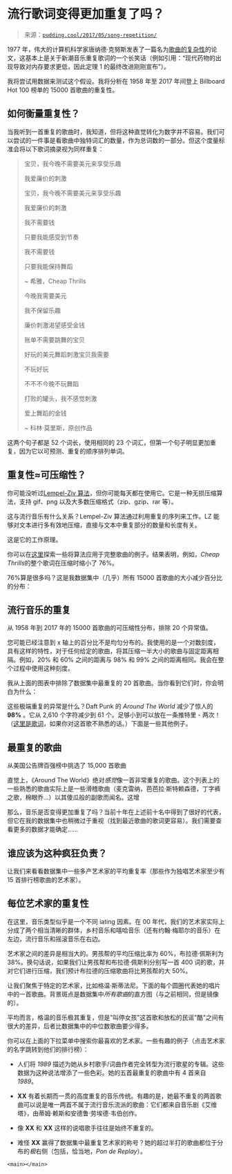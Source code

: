 <!--yml

分类：未分类

日期：2024-05-27 14:56:12

-->

# 流行歌词变得更加重复了吗？

> 来源：[`pudding.cool/2017/05/song-repetition/`](https://pudding.cool/2017/05/song-repetition/)

1977 年，伟大的计算机科学家唐纳德·克努斯发表了一篇名为[歌曲的复杂性](https://en.wikipedia.org/wiki/The_Complexity_of_Songs)的论文，这基本上是关于新潮音乐重复歌词的一个长笑话（例如引用：“现代药物的出现导致对内存要求更低，因此定理 1 的最终改进刚刚宣布”）。

我将尝试用数据来测试这个假设。我将分析在 1958 年至 2017 年间登上 Billboard Hot 100 榜单的 15000 首歌曲的重复性。

## 如何衡量重复性？

当我听到一首重复的歌曲时，我知道，但将这种直觉转化为数字并不容易。我们可以尝试的一件事是看歌曲中独特词汇的数量，作为总词数的一部分。但这个度量标准会将以下歌词摘录视为同样重复：

> 宝贝，我今晚不需要美元来享受乐趣
> 
> 我爱廉价的刺激
> 
> 宝贝，我今晚不需要美元来享受乐趣
> 
> 我爱廉价的刺激
> 
> 我不需要钱
> 
> 只要我能感受到节奏
> 
> 我不需要钱
> 
> 只要我能保持舞蹈
> 
> ~ 希雅，Cheap Thrills
> 
> 今晚我需要美元
> 
> 我不保留乐趣
> 
> 廉价刺激渴望感受金钱
> 
> 账单不需要跳舞的宝贝
> 
> 好玩的美元舞蹈刺激宝贝我需要
> 
> 不玩好玩
> 
> 不不不今晚不玩舞蹈
> 
> 打败的罐头，我不感觉刺激
> 
> 爱上舞蹈的金钱
> 
> ~ 科林·莫里斯，原创作品

这两个句子都是 52 个词长，使用相同的 23 个词汇，但第一个句子明显更加重复，因为它以可预测、重复的顺序排列单词。

## 重复性≈可压缩性？

你可能没听过[Lempel-Ziv 算法](https://en.wikipedia.org/wiki/LZ77_and_LZ78)，但你可能每天都在使用它。它是一种无损压缩算法，支持 gif、png 以及大多数压缩格式（zip、gzip、rar 等）。

这与流行音乐有什么关系？Lempel-Ziv 算法通过利用重复的序列来工作。LZ 能够对文本进行多有效地压缩，直接与文本中重复部分的数量和长度有关。

这是它的工作原理。

你可以在[这里](http://colinmorris.github.io/pop-compression/)探索一些将算法应用于完整歌曲的例子。结果表明，例如，*Cheap Thrills*的整个歌词在压缩时缩小了 76%。

76%算是很多吗？这是我数据集中（几乎）所有 15000 首歌曲的大小减少百分比的分布：

## 流行音乐的重复

从 1958 年到 2017 年的 15000 首歌曲的可压缩性分布，排除 20 个异常值。

您可能已经注意到 x 轴上的百分比不是均匀分布的。我使用的是一个对数刻度，具有这样的特性，对于任何给定的歌曲，将其压缩一半大小的歌曲与固定距离相隔。例如，20% 和 60% 之间的距离与 98% 和 99% 之间的距离相同。我会在整个过程中使用这种刻度。

我从上面的图表中排除了数据集中最重复的 20 首歌曲。当你看到它们时，你会明白为什么：

这些极端重复的异常是什么？Daft Punk 的 *Around The World* 减少了惊人的 **98%** 。它从 2,610 个字符减少到 61 个。足够小到可以放在一条推特里 - 两次！（[这里是歌词](http://www.azlyrics.com/lyrics/daftpunk/aroundtheworld.html)，如果你对这首歌不熟悉的话。）下面是一些其他例子。

## 最重复的歌曲

从美国公告牌百强榜中挑选了 15,000 首歌曲

直觉上，《Around The World》绝对*感觉*像一首非常重复的歌曲。这个列表上的一些熟悉的歌曲实际上是一些滑稽歌曲（麦克雷纳，芭芭拉·斯特赖森德，丁字裤之歌，棉眼乔...）以其傻瓜般的副歌而闻名。这增

那么，音乐是否变得更加重复了吗？当前十年在上述前十名中得到了很好的代表，但它在我的数据集中也稍微过于重视（找到最近歌曲的歌词更容易）。我们需要查看更多的数据才能确定……

## 谁应该为这种疯狂负责？

让我们来看看数据集中一些多产艺术家的平均重复率（那些作为独唱艺术家至少有 15 首排行榜歌曲的艺术家）。

## 每位艺术家的重复性

在这里，音乐类型似乎是一个不同 iating 因素。在 00 年代，我们的艺术家实际上分成了两个相当清晰的群体，乡村音乐和嘻哈音乐（还有约翰·梅耶尔的音乐）在左边，流行音乐和摇滚音乐在右边。

艺术家之间的差异是相当大的。男孩帮的平均压缩比率为 60%，布拉德·佩斯利为 38%。换句话说，如果我们让男孩帮和布拉德·佩斯利分别写一首 400 词的歌，并对它们进行压缩，我们预计布拉德的压缩歌曲将比男孩帮的大 50%。

让我们聚焦于特定的艺术家，比如格温·斯蒂法尼。下面的每个圆圈代表她的唱片中的一首歌曲。背景斑点是数据集中*所有歌曲*的直方图（与之前相同，但是镜像的）。

平均而言，格温的音乐极其重复，但是"叫停女孩"这首歌和放松的民谣"酷"之间有很大的差异，后者比数据集中的中位数歌曲要少得多。

你可以在上面的下拉菜单中搜索你最喜欢的艺术家。一些有趣的例子（点击艺术家的名字跳转到他们的排行榜）：

+   人们将 *1989* 描述为她从乡村歌手/词曲作者完全转型为流行歌星的专辑。这些数据为这种说法增添了一些色彩。她的五首最重复的歌曲中有 4 首来自 *1989*。

+   **XX** 有着长期而一贯的高度重复的音乐传统。有趣的是，她最不重复的两首歌曲可以说是唯一两首不属于流行音乐流派的歌曲：它们都来自音乐剧《艾维塔》，由蒂姆·赖斯和安德鲁·劳埃德·韦伯创作。

+   像 **XX** 和 **XX** 这样的说唱歌手往往是始终不重复的。

+   难怪 **XX** 赢得了数据集中最重复艺术家的称号？她的超过半打的歌曲都位于分布的*极*右侧（包括，恰当地，*Pon de Replay*）。

`<main></main>`
